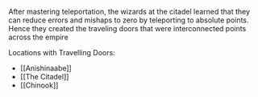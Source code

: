 After mastering teleportation, the wizards at the citadel learned that they can reduce errors and mishaps to zero by teleporting to absolute points. Hence they created the traveling doors that were interconnected points across the empire

Locations with Travelling Doors:
- [[Anishinaabe]]
- [[The Citadel]]
- [[Chinook]]